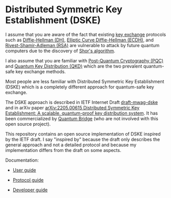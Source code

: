# Distributed Symmetric Key Establishment (DSKE)

I assume that you are aware of the fact that existing
[key exchange](https://en.wikipedia.org/wiki/Key_exchange)
protocols such as
[Diffie-Hellman (DH)](https://en.wikipedia.org/wiki/Diffie%E2%80%93Hellman_key_exchange),
[Elliptic Curve Diffie-Hellman (ECDH)](https://en.wikipedia.org/wiki/Elliptic-curve_Diffie%E2%80%93Hellman),
and
[Rivest-Shamir-Adleman (RSA)](https://en.wikipedia.org/wiki/RSA_cryptosystem)
are vulnerable to attack by future quantum computers due to the discovery of
[Shor's algorithm](https://en.wikipedia.org/wiki/Shor%27s_algorithm).

I also assume that you are familiar with
[Post-Quantum Cryptography (PQC)](https://en.wikipedia.org/wiki/Post-quantum_cryptography)
and
[Quantum Key Distribution (QKD)](https://en.wikipedia.org/wiki/Quantum_key_distribution)
which are the two prevalent quantum-safe key exchange methods.

Most people are less familiar with Distributed Symmetric Key Establishment (DSKE) which is a
completely different approach for quantum-safe key exchange.

The DSKE approach is described in IETF Internet Draft
[draft-mwag-dske](https://datatracker.ietf.org/doc/draft-mwag-dske/)
and in arXiv paper
[arXiv:2205.00615 Distributed Symmetric Key Establishment: A scalable, quantum-proof key distribution system](https://arxiv.org/abs/2205.00615).
It has been commercialized by
[Quantum Bridge](https://qubridge.io/)
(who are not involved with this open source project).

This repository contains an open source implementation of DSKE inspired by the IETF draft.
I say "inspired by" because the draft only describes the general approach and not a detailed
protocol and because my implementation differs from the draft on some aspects.

Documentation:

* [User guide](/docs/user-guide.md)

* [Protocol guide](/docs/protocol-guide.md)

* [Developer guide](/docs/developer-guide.md)

